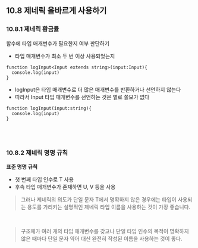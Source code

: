 ## 10.8 제네릭 올바르게 사용하기

### 10.8.1 제네릭 황금률

함수에 타입 매개변수가 필요한지 여부 판단하기

- 타입 매개변수가 최소 두 번 이상 사용되었는지

```
function logInput<Input extends string>(input:Input){
  console.log(input)
}
```

- logInput은 타입 매개변수로 더 많은 매개변수를 반환하거나 선언하지 않는다
- 따라서 Input 타입 매개변수를 선언하는 것은 별로 쓸모가 없다

```
function logInput(input:string){
  console.log(input)
}
```

<br/>
<br/>

### 10.8.2 제네릭 명명 규칙

**표준 명명 규칙**

- 첫 번째 타입 인수로 T 사용
- 후속 타입 매개변수가 존재하면 U, V 등을 사용

> 그러나 제네릭의 의도가 단일 문자 T에서 명확하지 않은 경우에는 타입이 사용되는 용도를 가리키는 설명적인 제네릭 타입 이름을 사용하는 것이 가장 좋습니다.

<br/>

> 구조체가 여러 개의 타입 매개변수를 갖고나 단일 타입 인수의 목적이 명확하지 않은 때마다 단일 문자 약어 대신 완전히 작성된 이름을 사용하는 것이 좋다.
